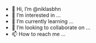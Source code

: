 - 👋 Hi, I’m @niklasbhn
- 👀 I’m interested in ...
- 🌱 I’m currently learning ...
- 💞️ I’m looking to collaborate on ...
- 📫 How to reach me ...

<!---
niklasbhn/niklasbhn is a ✨ special ✨ repository because its `README.md` (this file) appears on your GitHub profile.
You can click the Preview link to take a look at your changes.
--->
